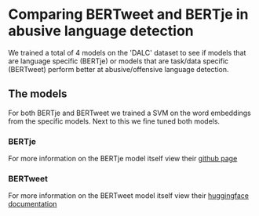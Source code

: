 # Comparing BERTweet and BERTje in abusive language detection

We trained a total of 4 models on the 'DALC' dataset to see if models that are language specific (BERTje) or models that are task/data specific (BERTweet) perform better at abusive/offensive language detection.

## The models

For both BERTje and BERTweet we trained a SVM on the word embeddings from the specific models. Next to this we fine tuned both models. 

### BERTje

For more information on the BERTje model itself view their [github page](https://github.com/wietsedv/bertje)

### BERTweet 

For more information on the BERTweet model itself view their [huggingface documentation](https://huggingface.co/docs/transformers/en/model_doc/bertweet)

